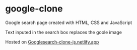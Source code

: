 # google-clone
Google search page created with HTML, CSS and JavaScript 

Text inputed in the search box replaces the goole image

Hosted on [Googlesearch-clone-js.netlify.app](https://googlesearch-clone-js.netlify.app/)
